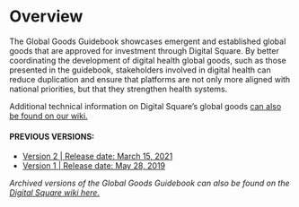 # Overview

The Global Goods Guidebook showcases emergent and established global goods that are approved for investment through Digital Square. By better coordinating the development of digital health global goods, such as those presented in the guidebook, stakeholders involved in digital health can reduce duplication and ensure that platforms are not only more aligned with national priorities, but that they strengthen health systems.



Additional technical information on Digital Square’s global goods [can also be found on our wiki.](https://wiki.digitalsquare.io/index.php/Main\_Page#Global\_Goods)

#### PREVIOUS VERSIONS:

* [Version 2 | Release date: March 15, 2021](https://digitalsquare.org/s/Global-Goods-Guidebook-V2\_update-29-Mar-2021.pdf)
* [Version 1 | Release date: May 28, 2019](http://digitalsquare.org/s/Global-Goods-Guidebook\_V1.pdf)

_Archived versions of the Global Goods Guidebook can also be found on the_ [_Digital Square wiki here._](https://wiki.digitalsquare.io/index.php/Global\_Goods\_Guidebook)
